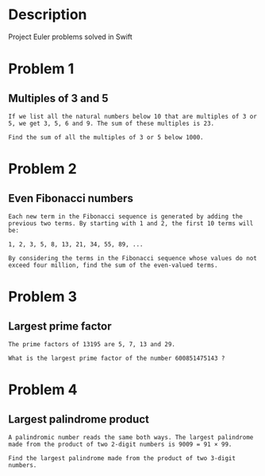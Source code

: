 Description
===========
Project Euler problems solved in Swift

Problem 1
======

Multiples of 3 and 5
------

```
If we list all the natural numbers below 10 that are multiples of 3 or 5, we get 3, 5, 6 and 9. The sum of these multiples is 23.

Find the sum of all the multiples of 3 or 5 below 1000.
```

Problem 2
======

Even Fibonacci numbers
------

```
Each new term in the Fibonacci sequence is generated by adding the previous two terms. By starting with 1 and 2, the first 10 terms will be:

1, 2, 3, 5, 8, 13, 21, 34, 55, 89, ...

By considering the terms in the Fibonacci sequence whose values do not exceed four million, find the sum of the even-valued terms.
```

Problem 3
======

Largest prime factor
------

```
The prime factors of 13195 are 5, 7, 13 and 29.

What is the largest prime factor of the number 600851475143 ?
```

Problem 4
======

Largest palindrome product
------

```
A palindromic number reads the same both ways. The largest palindrome made from the product of two 2-digit numbers is 9009 = 91 × 99.

Find the largest palindrome made from the product of two 3-digit numbers.
```